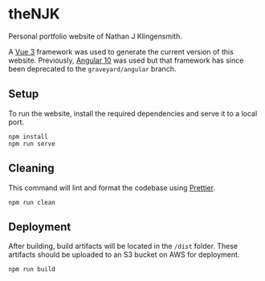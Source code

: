 # theNJK

Personal portfolio website of Nathan J Klingensmith.

A [Vue 3](https://v3.vuejs.org/) framework was used to generate the current version of this website.
Previously, [Angular 10](https://angular.io/) was used but that framework has since been deprecated to the `graveyard/angular` branch.

## Setup

To run the website, install the required dependencies and serve it to a local port.

```
npm install
npm run serve
```

## Cleaning

This command will lint and format the codebase using [Prettier](https://prettier.io/docs/en/index.html).

```
npm run clean
```

## Deployment

After building, build artifacts will be located in the `/dist` folder.
These artifacts should be uploaded to an S3 bucket on AWS for deployment.

```
npm run build
```
